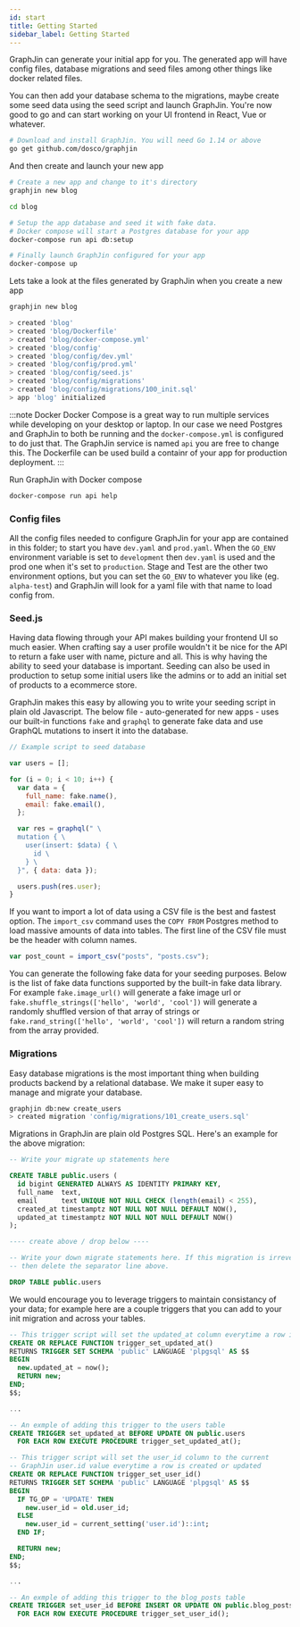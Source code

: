 ```yaml
---
id: start
title: Getting Started
sidebar_label: Getting Started
---
```


GraphJin can generate your initial app for you. The generated app will have config files, database migrations and seed files among other things like docker related files.

You can then add your database schema to the migrations, maybe create some seed data using the seed script and launch GraphJin. You're now good to go and can start working on your UI frontend in React, Vue or whatever.

```bash
# Download and install GraphJin. You will need Go 1.14 or above
go get github.com/dosco/graphjin
```

And then create and launch your new app

```bash
# Create a new app and change to it's directory
graphjin new blog

cd blog

# Setup the app database and seed it with fake data.
# Docker compose will start a Postgres database for your app
docker-compose run api db:setup

# Finally launch GraphJin configured for your app
docker-compose up
```

Lets take a look at the files generated by GraphJin when you create a new app

```bash
graphjin new blog

> created 'blog'
> created 'blog/Dockerfile'
> created 'blog/docker-compose.yml'
> created 'blog/config'
> created 'blog/config/dev.yml'
> created 'blog/config/prod.yml'
> created 'blog/config/seed.js'
> created 'blog/config/migrations'
> created 'blog/config/migrations/100_init.sql'
> app 'blog' initialized
```

:::note Docker
Docker Compose is a great way to run multiple services while developing on your desktop or laptop. In our case we need Postgres and GraphJin to both be running and the `docker-compose.yml` is configured to do just that. The GraphJin service is named `api` you are free to change this. The Dockerfile can be used build a containr of your app for production deployment.
:::

Run GraphJin with Docker compose

```bash
docker-compose run api help
```

### Config files

All the config files needed to configure GraphJin for your app are contained in this folder; to start you have `dev.yaml` and `prod.yaml`. When the `GO_ENV` environment variable is set to `development` then `dev.yaml` is used and the prod one when it's set to `production`. Stage and Test are the other two environment options, but you can set the `GO_ENV` to whatever you like (eg. `alpha-test`) and GraphJin will look for a yaml file with that name to load config from.

### Seed.js

Having data flowing through your API makes building your frontend UI so much easier. When crafting say a user profile wouldn't it be nice for the API to return a fake user with name, picture and all. This is why having the ability to seed your database is important. Seeding can also be used in production to setup some initial users like the admins or to add an initial set of products to a ecommerce store.

GraphJin makes this easy by allowing you to write your seeding script in plain old Javascript. The below file - auto-generated for new apps - uses our built-in functions `fake` and `graphql` to generate fake data and use GraphQL mutations to insert it into the database.

```javascript
// Example script to seed database

var users = [];

for (i = 0; i < 10; i++) {
  var data = {
    full_name: fake.name(),
    email: fake.email(),
  };

  var res = graphql(" \
  mutation { \
    user(insert: $data) { \
      id \
    } \
  }", { data: data });

  users.push(res.user);
}
```

If you want to import a lot of data using a CSV file is the best and fastest option. The `import_csv` command uses the `COPY FROM` Postgres method to load massive amounts of data into tables. The first line of the CSV file must be the header with column names.

```javascript
var post_count = import_csv("posts", "posts.csv");
```

You can generate the following fake data for your seeding purposes. Below is the list of fake data functions supported by the built-in fake data library. For example `fake.image_url()` will generate a fake image url or `fake.shuffle_strings(['hello', 'world', 'cool'])` will generate a randomly shuffled version of that array of strings or `fake.rand_string(['hello', 'world', 'cool'])` will return a random string from the array provided.

### Migrations

Easy database migrations is the most important thing when building products backend by a relational database. We make it super easy to manage and migrate your database.

```bash
graphjin db:new create_users
> created migration 'config/migrations/101_create_users.sql'
```

Migrations in GraphJin are plain old Postgres SQL. Here's an example for the above migration:

```sql
-- Write your migrate up statements here

CREATE TABLE public.users (
  id bigint GENERATED ALWAYS AS IDENTITY PRIMARY KEY,
  full_name  text,
  email      text UNIQUE NOT NULL CHECK (length(email) < 255),
  created_at timestamptz NOT NULL NOT NULL DEFAULT NOW(),
  updated_at timestamptz NOT NULL NOT NULL DEFAULT NOW()
);

---- create above / drop below ----

-- Write your down migrate statements here. If this migration is irreversible
-- then delete the separator line above.

DROP TABLE public.users
```

We would encourage you to leverage triggers to maintain consistancy of your data; for example here are a couple triggers that you can add to your init migration and across your tables.

```sql
-- This trigger script will set the updated_at column everytime a row is updated
CREATE OR REPLACE FUNCTION trigger_set_updated_at()
RETURNS TRIGGER SET SCHEMA 'public' LANGUAGE 'plpgsql' AS $$
BEGIN
  new.updated_at = now();
  RETURN new;
END;
$$;

...

-- An exmple of adding this trigger to the users table
CREATE TRIGGER set_updated_at BEFORE UPDATE ON public.users
  FOR EACH ROW EXECUTE PROCEDURE trigger_set_updated_at();
```

```sql
-- This trigger script will set the user_id column to the current
-- GraphJin user.id value everytime a row is created or updated
CREATE OR REPLACE FUNCTION trigger_set_user_id()
RETURNS TRIGGER SET SCHEMA 'public' LANGUAGE 'plpgsql' AS $$
BEGIN
  IF TG_OP = 'UPDATE' THEN
    new.user_id = old.user_id;
  ELSE
    new.user_id = current_setting('user.id')::int;
  END IF;

  RETURN new;
END;
$$;

...

-- An exmple of adding this trigger to the blog_posts table
CREATE TRIGGER set_user_id BEFORE INSERT OR UPDATE ON public.blog_posts
  FOR EACH ROW EXECUTE PROCEDURE trigger_set_user_id();

```
